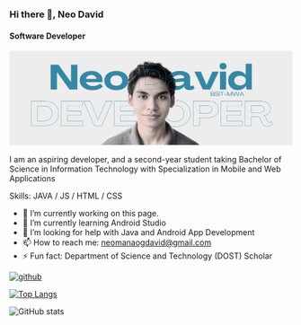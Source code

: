 ### Hi there 👋, Neo David
#### Software Developer
![Software Developer](https://github.com/neomdavid/neomdavid/blob/main/GitHubHeader.png)

I am an aspiring developer, and a second-year student taking Bachelor of Science in Information Technology with Specialization in Mobile and Web Applications

Skills: JAVA / JS / HTML / CSS

- 🔭 I’m currently working on this page. 
- 🌱 I’m currently learning Android Studio 
- 🤔 I’m looking for help with Java and Android App Development 
- 📫 How to reach me: neomanaogdavid@gmail.com 
- ⚡ Fun fact: Department of Science and Technology (DOST) Scholar 


[<img src='https://cdn.jsdelivr.net/npm/simple-icons@3.0.1/icons/github.svg' alt='github' height='40'>](https://github.com/neomdavid)  

[![Top Langs](https://github-readme-stats.vercel.app/api/top-langs/?username=neomdavid)](https://github.com/anuraghazra/github-readme-stats)

![GitHub stats](https://github-readme-stats.vercel.app/api?username=neomdavid&show_icons=true)  

